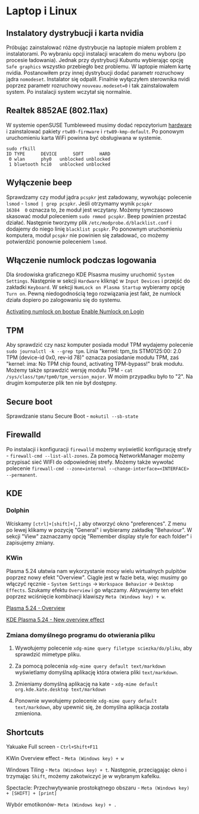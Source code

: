 # Laptop i Linux

## Instalatory dystrybucji i karta nvidia

Próbując zainstalować różne dystrybucje na laptopie miałem problem z instalatorami. Po wybraniu opcji instalacji wracałem do menu wyboru (po procesie ładowania). Jednak przy dystrybucji Kubuntu wybierając opcję `Safe graphics` wszystko przebiegło bez problemu. W laptopie miałem kartę nvidia. Postanowiłem przy innej dystrybucji dodać parametr rozruchowy jądra `nomodeset`. Instalator się odpalił. Finalnie wyłączyłem sterownika nvidi poprzez parametr rozruchowy `nouveau.modeset=0` i tak zainstalowałem system. Po instalacji system wczytał się normalnie.

## Realtek 8852AE (802.11ax)

W systemie openSUSE Tumbleweed musimy dodać repozytorium [hardware](https://build.opensuse.org/project/show/hardware) i zainstalować pakiety `rtw89-firmware` i `rtw89-kmp-default`. Po ponowym uruchomieniu karta WiFi powinna być obsługiwana w systemie.

```
sudo rfkill
ID TYPE      DEVICE      SOFT      HARD
 0 wlan      phy0   unblocked unblocked
 1 bluetooth hci0   unblocked unblocked
```

## Wyłączenie beep

Sprawdzamy czy moduł jądra `pcspkr` jest załadowany, wywołując polecenie `lsmod` - `lsmod | grep pcspkr`.
Jeśli otrzymamy wynik `pcspkr                 16384  0` oznacza to, że moduł jest wczytany. Możemy tymczasowo skasować moduł poleceniem `sudo rmmod pcspkr`. Beep powinien przestać działać.
Następnie tworzymy plik `/etc/modprobe.d/blacklist.conf` i dodajemy do niego linię `blacklist pcspkr`.
Po ponownym uruchomieniu komputera, moduł `pcspkr` nie powinien się załadować, co możemy potwierdzić ponownie poleceniem `lsmod`.

## Włączenie numlock podczas logowania

Dla środowiska graficznego KDE Plsasma musimy uruchomić `System Settings`. Następnie w sekcji `Hardware` kliknąć w `Input Devices` i przejść do zakładki `Keyboard`. W sekcji `NumLock on Plasma Startup` wybieramy opcję `Turn on`.
Pewną niedogodnością tego rozwiązania jest fakt, że numlock działa dopiero po zalogowaniu się do systemu.

[Activating numlock on bootup](https://wiki.archlinux.org/title/Activating_numlock_on_bootup)
[Enable Numlock on Login](https://help.ubuntu.com/community/NumLock)

## TPM

Aby sprawdzić czy nasz komputer posiada moduł TPM wydajemy polecenie `sudo journalctl -k --grep tpm`. 
Linia "kernel: tpm_tis STM0125:00: 2.0 TPM (device-id 0x0, rev-id 78)" oznacza posiadanie modułu TPM, zaś "kernel: ima: No TPM chip found, activating TPM-bypass!"  brak modułu.
Możemy także sprawdzić wersję modułu TPM - `cat /sys/class/tpm/tpm0/tpm_version_major`. W moim przypadku było to "2". Na drugim komputerze plik ten nie był dostępny.

## Secure boot

Sprawdzanie stanu Secure Boot - `mokutil --sb-state`

## Firewalld

Po instalacji i konfiguracji `firewalld` możemy wyświetlić konfigurację strefy - `firewall-cmd --list-all-zones`.
Za pomocą NetworkManager możemy przypisać sieć WIFI do odpowiedniej strefy. Możemy także wywołać polecenie `firewall-cmd --zone=internal --change-interface=<INTERFACE> --permanent`.

## KDE

### Dolphin

Wciskamy `[ctrl]+[shift]+[,]` aby otworzyć okno "preferences".
Z menu po lewej klikamy w pozycję "General" i wybieramy zakładkę "Behaviour".
W sekcji "View" zaznaczamy opcję "Remember display style for each folder" i zapisujemy zmiany.

### KWin

Plasma 5.24 ułatwia nam wykorzystanie mocy wielu wirtualnych pulpitów poprzez nowy efekt "Overview".
Ciągle jest w fazie beta, więc musimy go włączyć ręcznie - `System Settings` -> `Workspace Behavior` -> `Desktop Effects`. Szukamy efektu `Overview` i go włączamy.
Aktywujemy ten efekt poprzez wciśnięcie kombinacji klawiszy `Meta (Windows key) + w`.

[Plasma 5.24 - Overview](https://kde.org/pl/announcements/plasma/5/5.24.0/#zarz%C4%85dzanie-oknami)

[KDE Plasma 5.24 - New overview effect](https://www.youtube.com/watch?v=i1GLKYqm_CM)

### Zmiana domyślnego programu do otwierania pliku

1. Wywołujemy polecenie `xdg-mime query filetype sciezka/do/pliku`, aby sprawdzić mimetype pliku.

1. Za pomocą polecenia `xdg-mime query default text/markdown` wyświetlamy domyślną aplikację która otwiera pliki `text/markdown`.

1. Zmieniamy domyślną aplikację na kate - `xdg-mime default org.kde.kate.desktop text/markdown`

1. Ponownie wywołujemy polecenie `xdg-mime query default text/markdown`, aby upewnić się, że domyślna aplikacja została zmieniona.

## Shortcuts

Yakuake Full screen - `Ctrl+Shift+F11`

KWin Overview effect - `Meta (Windows key) + w`

Windows Tiling - `Meta (Windows key) + t`. Następnie, przeciągając okno i trzymając `Shift`, możemy zakotwiczyć je w wybranym kafelku.

Spectacle: Przechwytywanie prostokątnego obszaru - `Meta (Windows key) + [SHIFT] + [print]`

Wybór emotikonów- `Meta (Windows key) + .`
